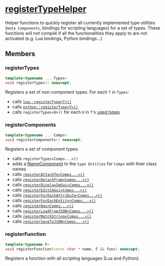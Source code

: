 # [registerTypeHelper](registerTypeHelper.hpp)

Helper functions to quickly register all currently implemented type utilities (`meta Components`, bindings for scripting languages) for a set of types. These functions will not compile if all the functionalities they apply to are not activated (e.g. Lua bindings, Python bindings...)

## Members

### registerTypes

```cpp
template<typename ... Types>
void registerTypes() noexcept;
```

Registers a set of non-component types. For each `T` in `Types`:

* calls [`lua::registerType<T>()`](luaHelper.md)
* calls [`python::registerType<T>()`](pythonHelper.md)
* calls `registerTypes<U>()` for each `U` in `T`'s [used types](https://github.com/phisko/putils/reflection.md)

### registerComponents

```cpp
template<typename ... Comps>
void registerComponents() noexcept;
```

Registers a set of component types:

* calls `registerTypes<Comps...>()`
* adds a [NameComponent](../components/data/NameComponent.md) to the `type Entities` for `Comps` with their class names
* calls [`registerAttachTo<Comps...>()`](meta/registerAttachTo.md)
* calls [`registerDetachFrom<Comps...>()`](meta/registerDetachFrom.md)
* calls [`registerDisplayImGui<Comps...>()`](meta/registerDisplayImGui.md)
* calls [`registerEditImGui<Comps...>()`](meta/registerEditImGui.md)
* calls [`registerForEachAttribute<Comps...>()`](meta/registerForEachAttribute.md)
* calls [`registerForEachEntity<Comps...>()`](meta/registerForEachEntity.md)
* calls [`registerHas<Comps...>()`](meta/registerHas.md)
* calls [`registerLoadFromJSON<Comps...>()`](meta/registerLoadFromJSON.md)
* calls [`registerMatchString<Comps...>()`](meta/registerMatchString.md)
* calls [`registerSaveToJSON<Comps...>()`](meta/registerSaveToJSON.md)

### registerFunction

```cpp
template<typename F>
void registerFunction(const char * name, F && func) noexcept;
```

Registers a function with all scripting languages (Lua and Python).
